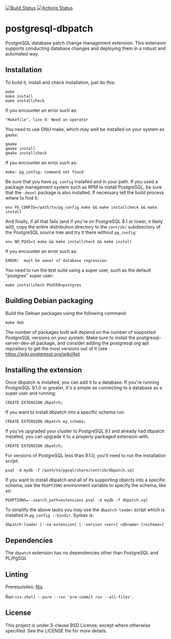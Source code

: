 [![Build Status](https://secure.travis-ci.org/linz/postgresql-dbpatch.svg)](http://travis-ci.org/linz/postgresql-dbpatch)
[![Actions Status](https://github.com/linz/postgresql-dbpatch/workflows/test/badge.svg?branch=master)](https://github.com/linz/postgresql-dbpatch/actions)

# postgresql-dbpatch

PostgreSQL database patch change management extension. This extension supports conducting database
changes and deploying them in a robust and automated way.

## Installation

To build it, install and check installation, just do this:

    make
    make install
    make installcheck

If you encounter an error such as:

    "Makefile", line 8: Need an operator

You need to use GNU make, which may well be installed on your system as `gmake`:

    gmake
    gmake install
    gmake installcheck

If you encounter an error such as:

    make: pg_config: Command not found

Be sure that you have `pg_config` installed and in your path. If you used a package management
system such as RPM to install PostgreSQL, be sure that the `-devel` package is also installed. If
necessary tell the build process where to find it:

    env PG_CONFIG=/path/to/pg_config make && make installcheck && make install

And finally, if all that fails (and if you're on PostgreSQL 8.1 or lower, it likely will), copy the
entire distribution directory to the `contrib/` subdirectory of the PostgreSQL source tree and try
it there without `pg_config`:

    env NO_PGXS=1 make && make installcheck && make install

If you encounter an error such as:

    ERROR:  must be owner of database regression

You need to run the test suite using a super user, such as the default "postgres" super user:

    make installcheck PGUSER=postgres

## Building Debian packaging

Build the Debian packages using the following command:

    make deb

The number of packages built will depend on the number of supported PostgreSQL versions on your
system. Make sure to install the postgresql-server-dev-all package, and consider adding the
postgresql.org apt repository to get the most versions out of it (see
https://wiki.postgresql.org/wiki/Apt

## Installing the extension

Once dbpatch is installed, you can add it to a database. If you're running PostgreSQL 9.1.0 or
greater, it's a simple as connecting to a database as a super user and running:

    CREATE EXTENSION dbpatch;

If you want to install dbpatch into a specific schema run:

    CREATE EXTENSION dbpatch my_schema;

If you've upgraded your cluster to PostgreSQL 9.1 and already had dbpatch installed, you can upgrade
it to a properly packaged extension with:

    CREATE EXTENSION dbpatch;

For versions of PostgreSQL less than 9.1.0, you'll need to run the installation script:

    psql -d mydb -f /path/to/pgsql/share/contrib/dbpatch.sql

If you want to install dbpatch and all of its supporting objects into a specific schema, use the
`PGOPTIONS` environment variable to specify the schema, like so:

    PGOPTIONS=--search_path=extensions psql -d mydb -f dbpatch.sql

To simplify the above tasks you may use the `dbpatch-loader` script which is installed in
`pg_config --bindir`. Syntax is:

    dbpatch-loader [--no-extension] [--version <ver>] <dbname> [<schema>]

## Dependencies

The `dbpatch` extension has no dependencies other than PostgreSQL and PL/PgSQL

## Linting

Prerequisites: [Nix](https://nixos.org/download.html)

Run `nix-shell --pure --run 'pre-commit run --all-files'`.

## License

This project is under 3-clause BSD License, except where otherwise specified. See the LICENSE file
for more details.
